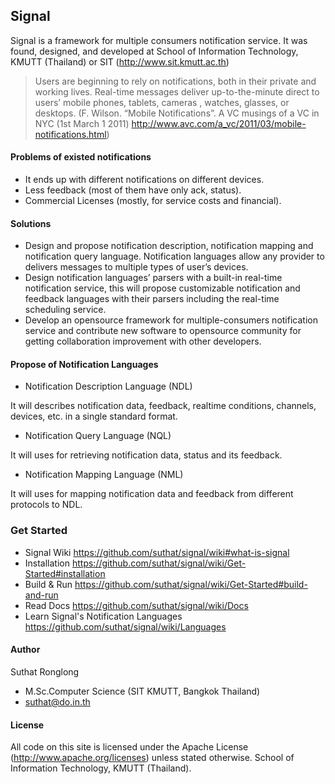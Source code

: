 ## Signal

Signal is a framework for multiple consumers notification service. It was found, designed, and developed at School of Information Technology, KMUTT (Thailand) or SIT (http://www.sit.kmutt.ac.th)

> Users are beginning to rely on notifications, both in their private and working lives. Real-time messages deliver up-to-the-minute direct to users’ mobile phones, tablets, cameras , watches, glasses, or desktops. (F. Wilson. “Mobile Notifications”. A VC musings of a VC in NYC (1st March 1 2011) http://www.avc.com/a_vc/2011/03/mobile-notifications.html)

#### Problems of existed notifications

* It ends up with different notifications on different devices.
* Less feedback (most of them have only ack, status).
* Commercial Licenses (mostly, for service costs and financial).

#### Solutions

* Design and propose notification description, notification mapping and notification query language. Notification languages allow any provider to delivers messages to multiple types of user’s devices.
* Design notification languages’ parsers with a built-in real-time notification service, this will propose customizable notification and feedback languages with their parsers including the real-time scheduling service.
* Develop an opensource framework for multiple-consumers notification service and contribute new software to opensource community for getting collaboration improvement with other developers. 

#### Propose of Notification Languages ####

* Notification Description Language (NDL)

It will describes notification data, feedback, realtime conditions, channels, devices, etc. in a single standard format.

* Notification Query Language (NQL)

It will uses for retrieving notification data, status and its feedback.  

* Notification Mapping Language (NML)

It will uses for mapping notification data and feedback from different protocols to NDL.

### Get Started
* Signal Wiki https://github.com/suthat/signal/wiki#what-is-signal
* Installation https://github.com/suthat/signal/wiki/Get-Started#installation
* Build & Run https://github.com/suthat/signal/wiki/Get-Started#build-and-run
* Read Docs https://github.com/suthat/signal/wiki/Docs
* Learn Signal's Notification Languages https://github.com/suthat/signal/wiki/Languages

#### Author
Suthat Ronglong
- M.Sc.Computer Science (SIT KMUTT, Bangkok Thailand)
- suthat@do.in.th

#### License
All code on this site is licensed under the Apache License (http://www.apache.org/licenses) unless stated otherwise. School of Information Technology, KMUTT (Thailand).